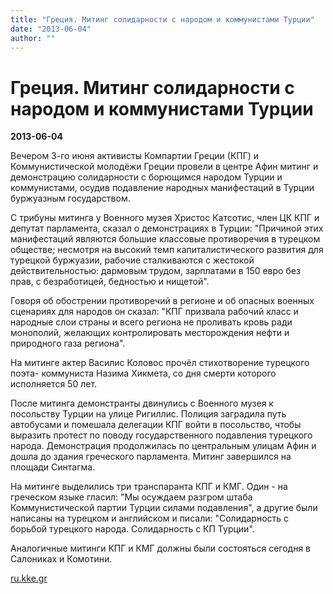 ```yaml
---
title: "Греция. Митинг солидарности с народом и коммунистами Турции"
date: "2013-06-04"
author: ""
---
```


# Греция. Митинг солидарности с народом и коммунистами Турции

**2013-06-04** 

Вечером 3-го июня активисты Компартии Греции (КПГ) и Коммунистической молодёжи Греции провели в центре Афин митинг и демонстрацию солидарности с борющимся народом Турции и коммунистами, осудив подавление народных манифестаций в Турции буржуазным государством.

С трибуны митинга у Военного музея Христос Катсотис, член ЦК КПГ и депутат парламента, сказал о демонстрациях в Турции: "Причиной этих манифестаций являются большие классовые противоречия в турецком обществе; несмотря на высокий темп капиталистического развития для турецкой буржуазии, рабочие сталкиваются с жестокой действительностью: дармовым трудом, зарплатами в 150 евро без прав, с безработицей, бедностью и нищетой".

Говоря об обострении противоречий в регионе и об опасных военных сценариях для народов он сказал: "КПГ призвала рабочий класс и народные слои страны и всего региона не проливать кровь ради монополий, желающих контролировать месторождения нефти и природного газа региона".

На митинге актер Василис Коловос прочёл стихотворение турецкого поэта- коммуниста Назима Хикмета, со дня смерти которого исполняется 50 лет.

После митинга демонстранты двинулись с Военного музея к посольству Турции на улице Ригиллис. Полиция заградила путь автобусами и помешала делегации КПГ войти в посольство, чтобы выразить протест по поводу государственного подавления турецкого народа. Демонстрация продолжилась по центральным улицам Афин и дошла до здания греческого парламента. Митинг завершился на площади Синтагма.

На митинге выделились три транспаранта КПГ и КМГ. Один - на греческом языке гласил: "Мы осуждаем разгром штаба Коммунистической партии Турции силами подавления", а другие были написаны на турецком и английском и писали: "Солидарность с борьбой турецкого народа. Солидарность с КП Турции".

Аналогичные митинги КПГ и КМГ должны были состояться сегодня в Салониках и Комотини.

[ru.kke.gr](http://ru.kke.gr/news/news2013/2013-06-04-solidarity-turkey)